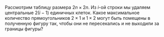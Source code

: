 Рассмотрим таблицу размера $2n \times 2n$. Из $i$-ой строки мы удаляем центральные $2(i-1)$ единичных клеток. Какое максимальное количество прямоугольников  $2 \times 1$ и $1 \times 2$  могут быть помещены в полученную фигуру так, чтобы они не пересекались и не выходили за границы фигуры?
